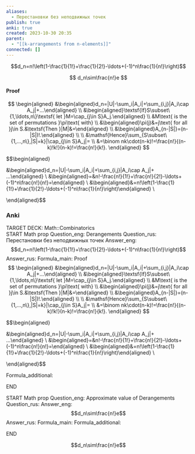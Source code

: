 ```yaml
---
aliases:
  - Перестановки без неподвижных точек
publish: true
anki: true
created: 2023-10-30 20:35
parent:
  - "[[k-arrangements from n-elements]]"
connected: []
---
```


$$d_n=n!\left(1-\frac{1}{1!}+\frac{1}{2!}-\ldots+(-1)^n\frac{1}{n!}\right)$$

$$
d_n\sim\frac{n!}e
$$


#### Proof
$$
\begin{aligned}
&\begin{aligned}d_n=|U|-\sum_i|A_i|+\sum_{i,j}|A_i\cap A_j|+...\end{aligned} \\
&\begin{aligned}\textsf{If}S\subset\{1,\ldots,n\}\textsf{ let }M=\cap_{j\in S}A_j.\end{aligned} \\
&M\text{ is the set of permutations }\pi\text{ with} \\
&\begin{aligned}\pi(j)&=j\text{ for all }j\in S.&\textsf{Then }|M|&=\end{aligned} \\
&\begin{aligned}A_{n-|S|}=(n-|S|)!.\end{aligned} \\
\\
&\mathsf{Hence}\sum_{S\subset\{1,...,n\},|S|=k}|\cap_{j\in S}A_j|= \\
&=\binom nk\cdot(n-k)!=\frac{n!}{(n-k)!k!}(n-k)!=\frac{n!}{k!}.
\end{aligned}
$$

$$\begin{aligned}

&\begin{aligned}d_n=|U|-\sum_i|A_i|+\sum_{i,j}|A_i\cap A_j|+ ...\end{aligned} \\
&\begin{aligned}=&n!-\frac{n!}{1!}+\frac{n!}{2!}-\ldots+(-1)^n\frac{n!}{n!}=\end{aligned} \\
&\begin{aligned}&=n!\left(1-\frac{1}{1!}+\frac{1}{2!}-\ldots+(-1)^n\frac{1}{n!}\right)\end{aligned} \\

\end{aligned}$$

### Anki
TARGET DECK: Math::Combinatorics  
START
Math prop
Question_eng: Derangements
Question_rus: Перестановки без неподвижных точек
Answer_eng: $$d_n=n!\left(1-\frac{1}{1!}+\frac{1}{2!}-\ldots+(-1)^n\frac{1}{n!}\right)$$
Answer_rus: 
Formula_main: Proof
$$
\begin{aligned}
&\begin{aligned}d_n=|U|-\sum_i|A_i|+\sum_{i,j}|A_i\cap A_j|+...\end{aligned} \\
&\begin{aligned}\textsf{If}S\subset\{1,\ldots,n\}\textsf{ let }M=\cap_{j\in S}A_j.\end{aligned} \\
&M\text{ is the set of permutations }\pi\text{ with} \\
&\begin{aligned}\pi(j)&=j\text{ for all }j\in S.&\textsf{Then }|M|&=\end{aligned} \\
&\begin{aligned}A_{n-|S|}=(n-|S|)!.\end{aligned} \\
\\
&\mathsf{Hence}\sum_{S\subset\{1,...,n\},|S|=k}|\cap_{j\in S}A_j|= \\
&=\binom nk\cdot(n-k)!=\frac{n!}{(n-k)!k!}(n-k)!=\frac{n!}{k!}.
\end{aligned}
$$

$$\begin{aligned}

&\begin{aligned}d_n=|U|-\sum_i|A_i|+\sum_{i,j}|A_i\cap A_j|+ ...\end{aligned} \\
&\begin{aligned}=&n!-\frac{n!}{1!}+\frac{n!}{2!}-\ldots+(-1)^n\frac{n!}{n!}=\end{aligned} \\
&\begin{aligned}&=n!\left(1-\frac{1}{1!}+\frac{1}{2!}-\ldots+(-1)^n\frac{1}{n!}\right)\end{aligned} \\

\end{aligned}$$

Formula_additional:
<!--ID: 1698688139448-->
END

START
Math prop
Question_eng: Approximate value of Derangements
Question_rus: 
Answer_eng: $$d_n\sim\frac{n!}e$$
Answer_rus: 
Formula_main: 
Formula_additional:
<!--ID: 1698688139452-->
END




$$d_n\sim\frac{n!}e$$



